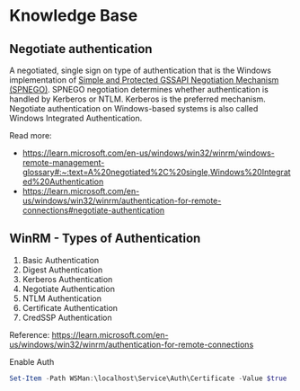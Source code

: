 # Knowledge Base

## Negotiate authentication

A negotiated, single sign on type of authentication that is the Windows implementation of [Simple and Protected GSSAPI Negotiation Mechanism (SPNEGO)](https://learn.microsoft.com/en-us/windows/win32/winrm/windows-remote-management-glossary). SPNEGO negotiation determines whether authentication is handled by Kerberos or NTLM. Kerberos is the preferred mechanism. Negotiate authentication on Windows-based systems is also called Windows Integrated Authentication.

Read more:

- https://learn.microsoft.com/en-us/windows/win32/winrm/windows-remote-management-glossary#:~:text=A%20negotiated%2C%20single,Windows%20Integrated%20Authentication
- https://learn.microsoft.com/en-us/windows/win32/winrm/authentication-for-remote-connections#negotiate-authentication

## WinRM - Types of Authentication

1. Basic Authentication
2. Digest Authentication
3. Kerberos Authentication
4. Negotiate Authentication
5. NTLM Authentication
6. Certificate Authentication
7. CredSSP Authentication

Reference: https://learn.microsoft.com/en-us/windows/win32/winrm/authentication-for-remote-connections

Enable Auth

```powershell
Set-Item -Path WSMan:\localhost\Service\Auth\Certificate -Value $true
```
